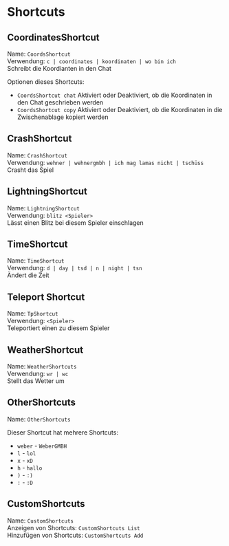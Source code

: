 # Shortcuts

## CoordinatesShortcut

Name: `CoordsShortcut`  
Verwendung: `c | coordinates | koordinaten | wo bin ich`  
Schreibt die Koordianten in den Chat

Optionen dieses Shortcuts:

- `CoordsShortcut chat` Aktiviert oder Deaktiviert, ob die Koordinaten in den Chat geschrieben werden
- `CoordsShortcut copy` Aktiviert oder Deaktiviert, ob die Koordinaten in die Zwischenablage kopiert werden

## CrashShortcut

Name: `CrashShortcut`  
Verwendung: `wehner | wehnergmbh | ich mag lamas nicht | tschüss`
Crasht das Spiel

## LightningShortcut

Name: `LightningShortcut`  
Verwendung: `blitz <Spieler>`  
Lässt einen Blitz bei diesem Spieler einschlagen

## TimeShortcut

Name: `TimeShortcut`  
Verwendung: `d | day | tsd | n | night | tsn`  
Ändert die Zeit

## Teleport Shortcut

Name: `TpShortcut`  
Verwendung: `<Spieler>`  
Teleportiert einen zu diesem Spieler

## WeatherShortcut

Name: `WeatherShortcuts`  
Verwendung: `wr | wc`  
Stellt das Wetter um

## OtherShortcuts

Name: `OtherShortcuts`

Dieser Shortcut hat mehrere Shortcuts:

- `weber` - `WeberGMBH`
- `l` - `lol`
- `x` - `xD`
- `h` - `hallo`
- `)` - `:)`
- `:` - `:D`

## CustomShortcuts

Name: `CustomShortcuts`  
Anzeigen von Shortcuts: `CustomShortcuts List`  
Hinzufügen von Shortcuts: `CustomShortcuts Add`
